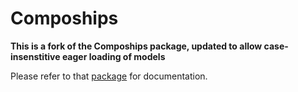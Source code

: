 Compoships
==========

**This is a fork of the Compoships package, updated to allow case-insenstitive eager loading of models**

Please refer to that [package](https://github.com/topclaudy/compoships) for documentation.

